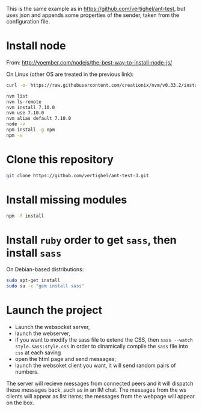 This is the same example as in https://github.com/vertighel/ant-test, but uses json and appends some properties of the sender, taken from the configuration file.

# Install node

From:
http://yoember.com/nodejs/the-best-way-to-install-node-js/

On Linux (other OS are treated in the previous link):

```bash
curl -o- https://raw.githubusercontent.com/creationix/nvm/v0.33.2/install.sh | bash	

nvm list
nvm ls-remote
nvm install 7.10.0
nvm use 7.10.0
nvm alias default 7.10.0
node -v
npm install -g npm
npm -v

```

# Clone this repository

```bash
git clone https://github.com/vertighel/ant-test-3.git

```
# Install missing modules

```bash
npm -f install

```
# Install `ruby`  order to get `sass`, then install `sass`

On Debian-based distributions:

```bash
sudo apt-get install
sudo su -c "gem install sass"
```

# Launch the project

 - Launch the websocket server,
 - launch the webserver,
 - if you want to modify the sass file to extend the CSS, then `sass --watch style.sass:style.css` in order to dinamically compile the `sass` file into `css` at each saving
 - open the html page and send messages;
 - launch the websoket client you want, it will send random pairs of numbers.

The server will recieve messages from connected peers and it will dispatch these messages back, such as in an IM chat. The messages from the ws clients will appear as list items; the messages from the webpage will appear on the box.
